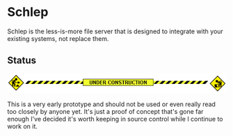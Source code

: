 # Schlep

Schlep is the less-is-more file server that is designed to integrate with your existing systems, not replace them.

## Status

<p align="center" width="100%">
    <img src="/assets/images/construction.gif" alt="Under construction!">
</p>


This is a very early prototype and should not be used or even really read too closely by anyone yet.
It's just a proof of concept that's gone far enough I've decided it's worth keeping in source control while I continue
to work on it.
